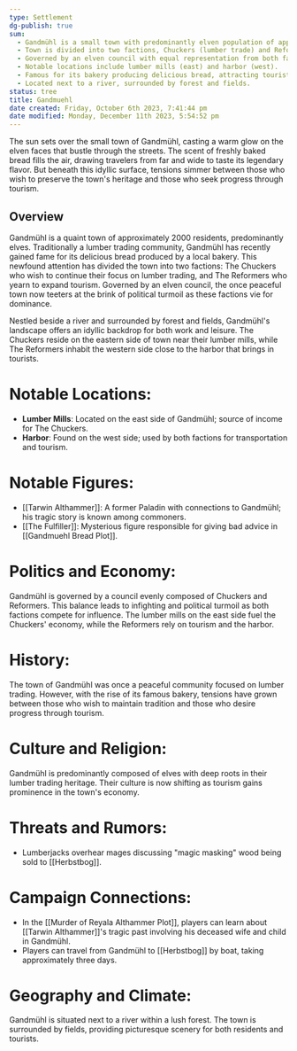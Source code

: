 ```yaml
---
type: Settlement
dg-publish: true
sum:
  - Gandmühl is a small town with predominantly elven population of approximately 2000 residents.
  - Town is divided into two factions, Chuckers (lumber trade) and Reformers (tourism).
  - Governed by an elven council with equal representation from both factions.
  - Notable locations include lumber mills (east) and harbor (west).
  - Famous for its bakery producing delicious bread, attracting tourists.
  - Located next to a river, surrounded by forest and fields.
status: tree
title: Gandmuehl
date created: Friday, October 6th 2023, 7:41:44 pm
date modified: Monday, December 11th 2023, 5:54:52 pm
---
```


The sun sets over the small town of Gandmühl, casting a warm glow on the elven faces that bustle through the streets. The scent of freshly baked bread fills the air, drawing travelers from far and wide to taste its legendary flavor. But beneath this idyllic surface, tensions simmer between those who wish to preserve the town's heritage and those who seek progress through tourism.

## Overview

Gandmühl is a quaint town of approximately 2000 residents, predominantly elves. Traditionally a lumber trading community, Gandmühl has recently gained fame for its delicious bread produced by a local bakery. This newfound attention has divided the town into two factions: The Chuckers who wish to continue their focus on lumber trading, and The Reformers who yearn to expand tourism. Governed by an elven council, the once peaceful town now teeters at the brink of political turmoil as these factions vie for dominance.

Nestled beside a river and surrounded by forest and fields, Gandmühl's landscape offers an idyllic backdrop for both work and leisure. The Chuckers reside on the eastern side of town near their lumber mills, while The Reformers inhabit the western side close to the harbor that brings in tourists.

# Notable Locations:
- **Lumber Mills**: Located on the east side of Gandmühl; source of income for The Chuckers.
- **Harbor**: Found on the west side; used by both factions for transportation and tourism.

# Notable Figures:
- [[Tarwin Althammer]]: A former Paladin with connections to Gandmühl; his tragic story is known among commoners.
- [[The Fulfiller]]: Mysterious figure responsible for giving bad advice in [[Gandmuehl Bread Plot]].

# Politics and Economy:

Gandmühl is governed by a council evenly composed of Chuckers and Reformers. This balance leads to infighting and political turmoil as both factions compete for influence. The lumber mills on the east side fuel the Chuckers' economy, while the Reformers rely on tourism and the harbor.

# History:

The town of Gandmühl was once a peaceful community focused on lumber trading. However, with the rise of its famous bakery, tensions have grown between those who wish to maintain tradition and those who desire progress through tourism.

# Culture and Religion:

Gandmühl is predominantly composed of elves with deep roots in their lumber trading heritage. Their culture is now shifting as tourism gains prominence in the town's economy.

# Threats and Rumors:
- Lumberjacks overhear mages discussing "magic masking" wood being sold to [[Herbstbog]].

# Campaign Connections:
- In the [[Murder of Reyala Althammer Plot]], players can learn about [[Tarwin Althammer]]'s tragic past involving his deceased wife and child in Gandmühl.
- Players can travel from Gandmühl to [[Herbstbog]] by boat, taking approximately three days.

# Geography and Climate:

Gandmühl is situated next to a river within a lush forest. The town is surrounded by fields, providing picturesque scenery for both residents and tourists.
